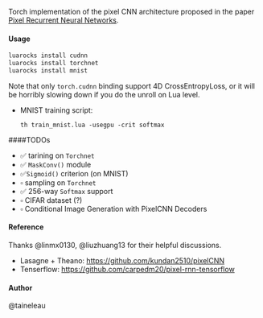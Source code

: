 
Torch implementation of the pixel CNN architecture proposed in the paper
 [Pixel Recurrent Neural Networks](https://arxiv.org/abs/1601.06759
).


#### Usage

```sh
luarocks install cudnn
luarocks install torchnet
luarocks install mnist
```

Note that only `torch.cudnn` binding support 4D CrossEntropyLoss,
or it will be horribly slowing down if you do the unroll on Lua level.

* MNIST training script:

    `th train_mnist.lua -usegpu -crit softmax`


####TODOs

* :white_check_mark: tarining on `Torchnet`
* :white_check_mark: `MaskConv()` module
* :white_check_mark:`Sigmoid()` criterion (on MNIST)
* :white_small_square: sampling on `Torchnet`
* :white_check_mark: 256-way `Softmax` support
* :white_small_square: CIFAR dataset (?)
* :white_small_square: Conditional Image Generation with PixelCNN Decoders



#### Reference

Thanks @linmx0130, @liuzhuang13 for their helpful discussions.

* Lasagne + Theano: https://github.com/kundan2510/pixelCNN
* Tenserflow: https://github.com/carpedm20/pixel-rnn-tensorflow


#### Author

@taineleau